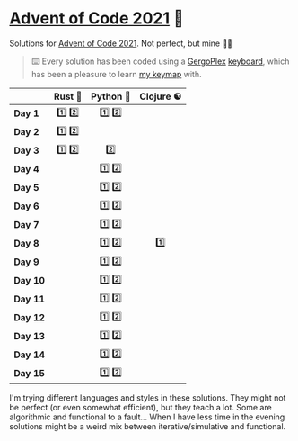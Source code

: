# [Advent of Code 2021](https://adventofcode.com/2021) 🎄

Solutions for [Advent of Code 2021](https://adventofcode.com/2021). Not perfect, but mine 🤷‍♂

> ⌨️ Every solution has been coded using a [GergoPlex](https://www.youtube.com/watch?v=dWfQeuXDK_o) [keyboard](https://www.gboards.ca/product/gergoplex), which has been a pleasure to learn [my keymap](https://github.com/janniks/qmk_firmware/blob/master/keyboards/gboards/gergoplex/keymaps/janniks/keymap.txt) with.

|            |                            Rust 🦀                            |                     Python 🐍                     |         Clojure ☯️         |
| ---------- | :-----------------------------------------------------------: | :-----------------------------------------------: | :------------------------: |
| **Day 1**  | [1️⃣](rust/src/bin/day01-01.rs) [2️⃣](rust/src/bin/day01-02.rs) | [1️⃣](python/day01-01.py) [2️⃣](python/day01-02.py) |                            |
| **Day 2**  | [1️⃣](rust/src/bin/day02-01.rs) [2️⃣](rust/src/bin/day02-02.rs) |                                                   |                            |
| **Day 3**  | [1️⃣](rust/src/bin/day03-01.rs) [2️⃣](rust/src/bin/day03-02.rs) |             [2️⃣](python/day03-02.py)              |                            |
| **Day 4**  |                                                               | [1️⃣](python/day04-01.py) [2️⃣](python/day04-02.py) |                            |
| **Day 5**  |                                                               | [1️⃣](python/day05-01.py) [2️⃣](python/day05-02.py) |                            |
| **Day 6**  |                                                               | [1️⃣](python/day06-01.py) [2️⃣](python/day06-02.py) |                            |
| **Day 7**  |                                                               | [1️⃣](python/day07-01.py) [2️⃣](python/day07-02.py) |                            |
| **Day 8**  |                                                               | [1️⃣](python/day08-01.py) [2️⃣](python/day08-02.py) | [1️⃣](clojure/day08-01.clj) |
| **Day 9**  |                                                               | [1️⃣](python/day09-01.py) [2️⃣](python/day09-02.py) |                            |
| **Day 10** |                                                               | [1️⃣](python/day10-01.py) [2️⃣](python/day10-02.py) |                            |
| **Day 11** |                                                               | [1️⃣](python/day11-01.py) [2️⃣](python/day11-02.py) |                            |
| **Day 12** |                                                               | [1️⃣](python/day12-01.py) [2️⃣](python/day12-02.py) |                            |
| **Day 13** |                                                               | [1️⃣](python/day13-01.py) [2️⃣](python/day13-02.py) |                            |
| **Day 14** |                                                               | [1️⃣](python/day14-01.py) [2️⃣](python/day14-02.py) |                            |
| **Day 15** |                                                               | [1️⃣](python/day15-01.py) [2️⃣](python/day15-02.py) |                            |

I'm trying different languages and styles in these solutions.
They might not be perfect (or even somewhat efficient), but they teach a lot.
Some are algorithmic and functional to a fault...
When I have less time in the evening solutions might be a weird mix between iterative/simulative and functional.
